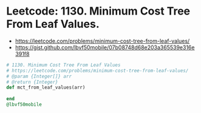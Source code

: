 # Leetcode: 1130. Minimum Cost Tree From Leaf Values.

- https://leetcode.com/problems/minimum-cost-tree-from-leaf-values/
- https://gist.github.com/lbvf50mobile/07b08748d68e203a365539e316e391f8

```Ruby
# 1130. Minimum Cost Tree From Leaf Values
# https://leetcode.com/problems/minimum-cost-tree-from-leaf-values/
# @param {Integer[]} arr
# @return {Integer}
def mct_from_leaf_values(arr)
    
end
@lbvf50mobile

```